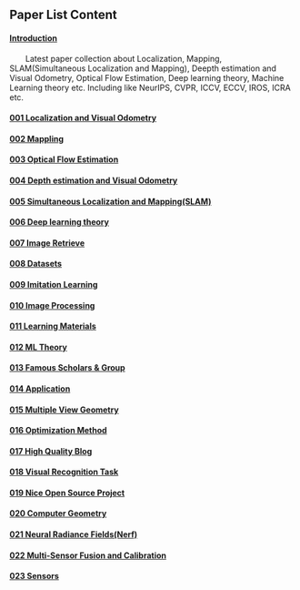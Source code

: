 ## Paper List Content

#### [Introduction](README.md)

  Latest paper collection about Localization, Mapping, SLAM(Simultaneous Localization and Mapping), Deepth estimation and Visual Odometry, Optical Flow Estimation, Deep learning theory, Machine Learning theory etc. Including like NeurIPS, CVPR, ICCV, ECCV, IROS, ICRA etc.

#### [001 Localization and Visual Odometry](001-localization-and-visual-odometry.md)

#### [002 Mappling](002-mappling.md)

#### [003 Optical Flow Estimation](003-optical-flow-estimation.md)

#### [004 Depth estimation and Visual Odometry](004-depth-estimation-and-visual-odometry.md)

#### [005 Simultaneous Localization and Mapping\(SLAM\)](005-slam.md)

#### [006 Deep learning theory](006-deep-learning-theory.md)

#### [007 Image Retrieve](007-image-retrieve.md)

#### [008 Datasets](008-datasets.md)

#### [009 Imitation Learning](009-imitation-learning.md)

#### [010 Image Processing](010-image-processing.md)

#### [011 Learning Materials](011-learning-materials.md)

#### [012 ML Theory](012-ml-theory.md)

#### [013 Famous Scholars & Group](013-famous-scholars-group.md)

#### [014 Application](014-application.md)

#### [015 Multiple View Geometry](015-multiple-view-geometry.md)

#### [016 Optimization Method](016-optimization-method.md)

#### [017 High Quality Blog](017-high-quality-blog.md)

#### [018 Visual Recognition Task](018-visual-recognition-task.md)

#### [019 Nice Open Source Project](019-nice-open-source-project.md)

#### [020 Computer Geometry](020-computer-geometry.md)

#### [021 Neural Radiance Fields\(Nerf\)](021-nerf.md)

#### [022 Multi-Sensor Fusion and Calibration](022-multi-sensor-fusion-and-calibration.md)

#### [023 Sensors](023-sensors.md)